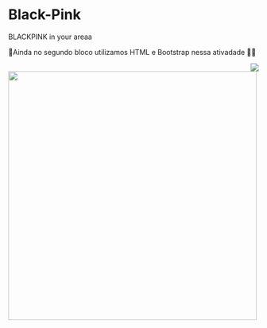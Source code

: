 # Black-Pink
BLACKPINK in your areaa

🚧Ainda no segundo bloco utilizamos HTML e Bootstrap nessa ativadade 👨‍💻

<img align='right' src="https://img.shields.io/badge/HTML5-E34F26?style=for-the-badge&logo=html5&logoColor=white" >


<img align='right flex-center' src="https://media.giphy.com/media/o8ncre3fl0SuRwkLeq/giphy.gif" width="500">


  
 

